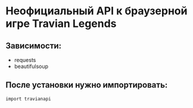 # Неофициальный API к браузерной игре Travian Legends

## Зависимости:
* requests
* beautifulsoup

## После установки нужно импортировать:
`import travianapi`
